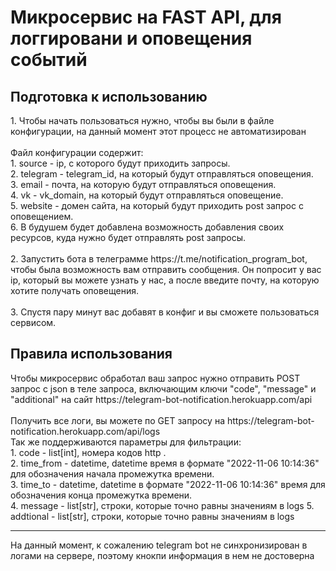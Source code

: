 <h1>Микросервис на FAST API, для логгировани и оповещения событий</h1>

<h2>Подготовка к использованию</h2>
1. Чтобы начать пользоваться нужно, чтобы вы были в файле конфигурации, на данный момент этот процесс не автоматизирован</br>
</br>
Файл конфигурации содержит:</br>
    1. source - ip, с которого будут приходить запросы.</br>
    2. telegram - telegram_id, на который будут отправляться оповещения.</br>
    3. email - почта, на которую будут отправляться оповещения.</br>
    4. vk - vk_domain, на который будут отправляться оповещение.</br>
    5. website - домен сайта, на который будут приходить post запрос с оповещением.</br>
    6. В будушем будет добавлена возможность добавления своих ресурсов, куда нужно будет отправлять post запросы.</br>
</br>
2. Запустить бота в телеграмме https://t.me/notification_program_bot, чтобы была возможность вам отправить сообщения. Он попросит у вас ip, который вы можете узнать у нас, а после введите почту, на которую хотите получать оповещения.</br>
</br>
3. Спустя пару минут вас добавят в конфиг и вы сможете пользоваться сервисом.
<h2>Правила использования</h2>
Чтобы микросервис обработал ваш запрос нужно отправить POST запрос с json в теле запроса, включающим ключи "code", "message" и "additional" на сайт https://telegram-bot-notification.herokuapp.com/api</br>
</br>
Получить все логи, вы можете по GET запросу на https://telegram-bot-notification.herokuapp.com/api/logs</br>
Так же поддерживаются параметры для фильтрации:</br>
    1. code - list[int], номера кодов http .</br>
    2. time_from - datetime, datetime время в формате "2022-11-06 10:14:36" для обозначения начала промежутка времени.</br>
    3. time_to - datetime, datetime в формате "2022-11-06 10:14:36" время для обозначения конца промежутка времени.</br>
    4. message - list[str], строки, которые точно равны значениям в logs
    5. addtional - list[str], строки, которые точно равны значениям в logs
</br>
<hr>
На данный момент, к сожалению telegram bot не синхронизирован в логами на сервере, поэтому кнокпи информация в нем не достоверна
